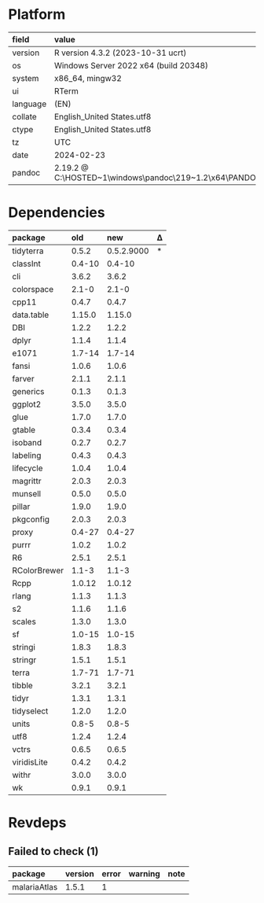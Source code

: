 # Platform

|field    |value                                                                 |
|:--------|:---------------------------------------------------------------------|
|version  |R version 4.3.2 (2023-10-31 ucrt)                                     |
|os       |Windows Server 2022 x64 (build 20348)                                 |
|system   |x86_64, mingw32                                                       |
|ui       |RTerm                                                                 |
|language |(EN)                                                                  |
|collate  |English_United States.utf8                                            |
|ctype    |English_United States.utf8                                            |
|tz       |UTC                                                                   |
|date     |2024-02-23                                                            |
|pandoc   |2.19.2 @ C:\HOSTED~1\windows\pandoc\219~1.2\x64\PANDOC~1.2\pandoc.exe |

# Dependencies

|package      |old    |new        |Δ  |
|:------------|:------|:----------|:--|
|tidyterra    |0.5.2  |0.5.2.9000 |*  |
|classInt     |0.4-10 |0.4-10     |   |
|cli          |3.6.2  |3.6.2      |   |
|colorspace   |2.1-0  |2.1-0      |   |
|cpp11        |0.4.7  |0.4.7      |   |
|data.table   |1.15.0 |1.15.0     |   |
|DBI          |1.2.2  |1.2.2      |   |
|dplyr        |1.1.4  |1.1.4      |   |
|e1071        |1.7-14 |1.7-14     |   |
|fansi        |1.0.6  |1.0.6      |   |
|farver       |2.1.1  |2.1.1      |   |
|generics     |0.1.3  |0.1.3      |   |
|ggplot2      |3.5.0  |3.5.0      |   |
|glue         |1.7.0  |1.7.0      |   |
|gtable       |0.3.4  |0.3.4      |   |
|isoband      |0.2.7  |0.2.7      |   |
|labeling     |0.4.3  |0.4.3      |   |
|lifecycle    |1.0.4  |1.0.4      |   |
|magrittr     |2.0.3  |2.0.3      |   |
|munsell      |0.5.0  |0.5.0      |   |
|pillar       |1.9.0  |1.9.0      |   |
|pkgconfig    |2.0.3  |2.0.3      |   |
|proxy        |0.4-27 |0.4-27     |   |
|purrr        |1.0.2  |1.0.2      |   |
|R6           |2.5.1  |2.5.1      |   |
|RColorBrewer |1.1-3  |1.1-3      |   |
|Rcpp         |1.0.12 |1.0.12     |   |
|rlang        |1.1.3  |1.1.3      |   |
|s2           |1.1.6  |1.1.6      |   |
|scales       |1.3.0  |1.3.0      |   |
|sf           |1.0-15 |1.0-15     |   |
|stringi      |1.8.3  |1.8.3      |   |
|stringr      |1.5.1  |1.5.1      |   |
|terra        |1.7-71 |1.7-71     |   |
|tibble       |3.2.1  |3.2.1      |   |
|tidyr        |1.3.1  |1.3.1      |   |
|tidyselect   |1.2.0  |1.2.0      |   |
|units        |0.8-5  |0.8-5      |   |
|utf8         |1.2.4  |1.2.4      |   |
|vctrs        |0.6.5  |0.6.5      |   |
|viridisLite  |0.4.2  |0.4.2      |   |
|withr        |3.0.0  |3.0.0      |   |
|wk           |0.9.1  |0.9.1      |   |

# Revdeps

## Failed to check (1)

|package      |version |error |warning |note |
|:------------|:-------|:-----|:-------|:----|
|malariaAtlas |1.5.1   |1     |        |     |

